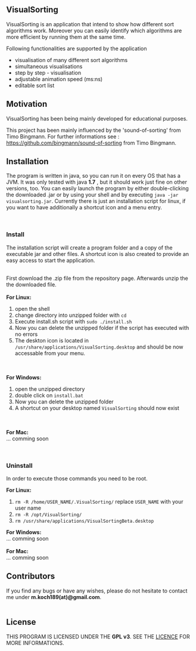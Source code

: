 ## VisualSorting

VisualSorting is an application that intend to show how different 
sort algorithms work. Moreover you can easily identify which algorithms are more efficient
by running them at the same time. 

Following functionalities are supported by the application

<ul>
<li>visualisation of many different sort algorithms</li>
<li>simultaneous visualisations</li>
<li>step by step - visualisation</li>
<li>adjustable animation speed (ms:ns)</li>
<li>editable sort list</li>
</ul>

## Motivation

VisualSorting has been being mainly developed for educational purposes.

This project has been mainly influenced by the 'sound-of-sorting' from Timo Bingmann. 
For further informations see : https://github.com/bingmann/sound-of-sorting from Timo Bingmann. 

## Installation

The program is written in java, so you can run it on every OS that has a JVM.
It was only tested with java <b>1.7</b> , but it should work just fine on other versions, too. You can
easily launch the program by either double-clicking the downloaded .jar or by using your shell and by executing 
`java -jar visualsorting.jar`.
Currently there is just an installation script for linux, if you want to have additionally a shortcut icon and a menu entry.

<br /><h3>Install</h3>
The installation script will create 
a program folder and a copy of the executable jar and other files. 
A shortcut icon is also created to provide an easy access to start the application.<br /><br />

First download the .zip file from the repository page.
Afterwards unzip the the downloaded file.
<br /><br /><b>For Linux:</b><br />

  1. open the shell
  2. change directory into unzipped folder with `cd`<br />
  3. Execute install.sh script with `sudo ./install.sh`<br />
  4. Now you can delete the unzipped folder if the script has executed with no errors<br />
  5. The deskton icon is located in `/usr/share/applications/VisualSorting.desktop` and should be now accessable from      your menu.

<br /><br /><b>For Windows:</b><br />

  1. open the unzipped directory<br />
  2. double click on `install.bat`<br />
  3. Now you can delete the unzipped folder<br />
  4. A shortcut on your desktop named `VisualSorting` should now exist



<br /><br /><b>For Mac:</b><br />
  ... comming soon


<br /><h3>Uninstall</h3>
In order to execute those commands you need to be root.<br />

<b>For Linux:</b><br />

 1. `rm -R /home/USER_NAME/.VisualSorting/` replace `USER_NAME` with your user name
 2. `rm -R /opt/VisualSorting/`
 3. `rm /usr/share/applications/VisualSortingBeta.desktop`

<b>For Windows:</b><br />
... comming soon
<br /><br /><b>For Mac:</b><br />
... comming soon


## Contributors

If you find any bugs or have any wishes, please do not hesitate to contact me under 
<b>m.koch189(at)@gmail.com</b>. <br /> <br /> 

## License

THIS PROGRAM IS LICENSED UNDER THE <b>GPL v3</b>. SEE THE <a href="https://github.com/Maurice189/VisualSorting/blob/master/LICENCE.txt">LICENCE</a> FOR MORE INFORMATIONS.

